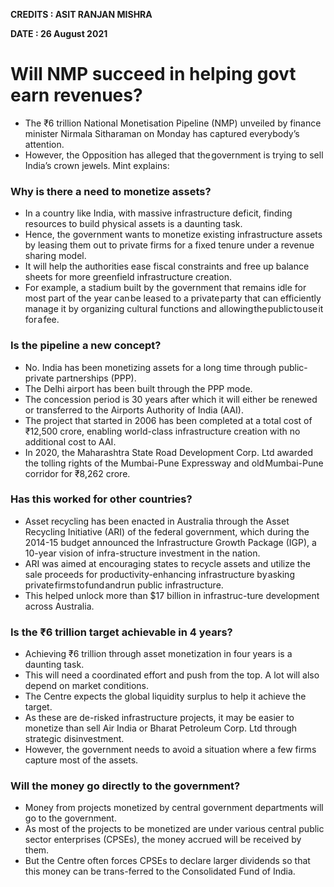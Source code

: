 **CREDITS : ASIT RANJAN MISHRA**

**DATE : 26 August 2021**

# Will NMP succeed in helping govt earn revenues?
- The ₹6 trillion National Monetisation Pipeline (NMP) unveiled by finance minister Nirmala Sitharaman on Monday has captured everybody’s attention.
- However, the Opposition has alleged that the government is trying to sell India’s crown jewels. Mint explains:

### Why is there a need to monetize assets?
- In a country like India, with massive infrastructure deficit, finding resources to build physical assets is a daunting task.
- Hence, the government wants to monetize existing infrastructure assets by leasing them out to private firms for a fixed tenure under a revenue sharing model.
- It will help the authorities ease fiscal constraints and free up balance sheets for more greenfield infrastructure creation.
- For example, a stadium built by the government that remains idle for most part of the year can be leased to a private party that can efficiently manage it by organizing cultural functions and allowing the public to use it for a fee.

### Is the pipeline a new concept?
- No. India has been monetizing assets for a long time through public-private partnerships (PPP).
- The Delhi airport has been built through the PPP mode.
- The concession period is 30 years after which it will either be renewed or transferred to the Airports Authority of India (AAI).
- The project that started in 2006 has been completed at a total cost of ₹12,500 crore, enabling world-class infrastructure creation with no additional cost to AAI.
- In 2020, the Maharashtra State Road Development Corp. Ltd awarded the tolling rights of the Mumbai-Pune Expressway and old Mumbai-Pune corridor for ₹8,262 crore.

### Has this worked for other countries?
- Asset recycling has been enacted in Australia through the Asset Recycling Initiative (ARI) of the federal government, which during the 2014-15 budget announced the Infrastructure Growth Package (IGP), a 10-year vision of infra-structure investment in the nation.
- ARI was aimed at encouraging states to recycle assets and utilize the sale proceeds for productivity-enhancing infrastructure by asking private firms to fund and run public infrastructure.
- This helped unlock more than $17 billion in infrastruc-ture development across Australia.

### Is the ₹6 trillion target achievable in 4 years?
- Achieving ₹6 trillion through asset monetization in four years is a daunting task.
- This will need a coordinated effort and push from the top. A lot will also depend on market conditions.
- The Centre expects the global liquidity surplus to help it achieve the target.
- As these are de-risked infrastructure projects, it may be easier to monetize than sell Air India or Bharat Petroleum Corp. Ltd through strategic disinvestment.
- However, the government needs to avoid a situation where a few firms capture most of the assets.

### Will the money go directly to the government?
- Money from projects monetized by central government departments will go to the government.
- As most of the projects to be monetized are under various central public sector enterprises (CPSEs), the money accrued will be received by them.
- But the Centre often forces CPSEs to declare larger dividends so that this money can be trans-ferred to the Consolidated Fund of India.

